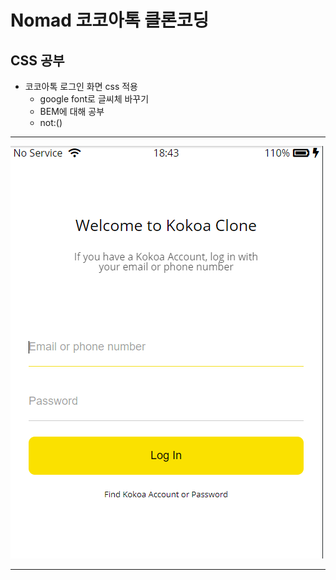 Nomad 코코아톡 클론코딩
==============
## CSS 공부

* 코코아톡 로그인 화면 css 적용
  * google font로 글씨체 바꾸기
  * BEM에 대해 공부
  * not:()
 
-----------------

![200802](https://github.com/HyeongJun94/cs_study/blob/master/daily/deukyeon/img/200802.PNG)

----------------

